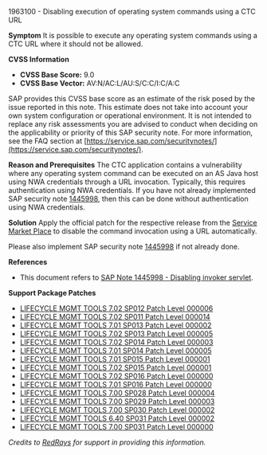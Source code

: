 1963100 - Disabling execution of operating system commands using a CTC URL

**Symptom**
It is possible to execute any operating system commands using a CTC URL where it should not be allowed.

**CVSS Information**
- **CVSS Base Score:** 9.0
- **CVSS Base Vector:** AV:N/AC:L/AU:S/C:C/I:C/A:C

SAP provides this CVSS base score as an estimate of the risk posed by the issue reported in this note. This estimate does not take into account your own system configuration or operational environment. It is not intended to replace any risk assessments you are advised to conduct when deciding on the applicability or priority of this SAP security note. For more information, see the FAQ section at [https://service.sap.com/securitynotes/](https://service.sap.com/securitynotes/).

**Reason and Prerequisites**
The CTC application contains a vulnerability where any operating system command can be executed on an AS Java host using NWA credentials through a URL invocation. Typically, this requires authentication using NWA credentials. If you have not already implemented SAP security note [1445998](https://me.sap.com/notes/1445998), then this can be done without authentication using NWA credentials.

**Solution**
Apply the official patch for the respective release from the [Service Market Place](https://me.sap.com/) to disable the command invocation using a URL automatically.

Please also implement SAP security note [1445998](https://me.sap.com/notes/1445998) if not already done.

**References**
- This document refers to [SAP Note 1445998 - Disabling invoker servlet](https://me.sap.com/notes/1445998).

**Support Package Patches**
- [LIFECYCLE MGMT TOOLS 7.02 SP012 Patch Level 000006](https://me.sap.com/sap/support/swdc/notes?cvnr=01200615320200012515&support_package=SP012&patch_level=000006)
- [LIFECYCLE MGMT TOOLS 7.02 SP011 Patch Level 000014](https://me.sap.com/sap/support/swdc/notes?cvnr=01200615320200012515&support_package=SP011&patch_level=000014)
- [LIFECYCLE MGMT TOOLS 7.01 SP013 Patch Level 000002](https://me.sap.com/sap/support/swdc/notes?cvnr=01200615320200010798&support_package=SP013&patch_level=000002)
- [LIFECYCLE MGMT TOOLS 7.02 SP013 Patch Level 000005](https://me.sap.com/sap/support/swdc/notes?cvnr=01200615320200012515&support_package=SP013&patch_level=000005)
- [LIFECYCLE MGMT TOOLS 7.02 SP014 Patch Level 000003](https://me.sap.com/sap/support/swdc/notes?cvnr=01200615320200012515&support_package=SP014&patch_level=000003)
- [LIFECYCLE MGMT TOOLS 7.01 SP014 Patch Level 000005](https://me.sap.com/sap/support/swdc/notes?cvnr=01200615320200010798&support_package=SP014&patch_level=000005)
- [LIFECYCLE MGMT TOOLS 7.01 SP015 Patch Level 000001](https://me.sap.com/sap/support/swdc/notes?cvnr=01200615320200010798&support_package=SP015&patch_level=000001)
- [LIFECYCLE MGMT TOOLS 7.02 SP015 Patch Level 000001](https://me.sap.com/sap/support/swdc/notes?cvnr=01200615320200012515&support_package=SP015&patch_level=000001)
- [LIFECYCLE MGMT TOOLS 7.02 SP016 Patch Level 000000](https://me.sap.com/sap/support/swdc/notes?cvnr=01200615320200012515&support_package=SP016&patch_level=000000)
- [LIFECYCLE MGMT TOOLS 7.01 SP016 Patch Level 000000](https://me.sap.com/sap/support/swdc/notes?cvnr=01200615320200010798&support_package=SP016&patch_level=000000)
- [LIFECYCLE MGMT TOOLS 7.00 SP028 Patch Level 000004](https://me.sap.com/sap/support/swdc/notes?cvnr=01200314690200004760&support_package=SP028&patch_level=000004)
- [LIFECYCLE MGMT TOOLS 7.00 SP029 Patch Level 000003](https://me.sap.com/sap/support/swdc/notes?cvnr=01200314690200004760&support_package=SP029&patch_level=000003)
- [LIFECYCLE MGMT TOOLS 7.00 SP030 Patch Level 000002](https://me.sap.com/sap/support/swdc/notes?cvnr=01200314690200004760&support_package=SP030&patch_level=000002)
- [LIFECYCLE MGMT TOOLS 6.40 SP031 Patch Level 000002](https://me.sap.com/sap/support/swdc/notes?cvnr=01200314690200004759&support_package=SP031&patch_level=000002)
- [LIFECYCLE MGMT TOOLS 7.00 SP031 Patch Level 000000](https://me.sap.com/sap/support/swdc/notes?cvnr=01200314690200004760&support_package=SP031&patch_level=000000)

*Credits to [RedRays](https://redrays.io) for support in providing this information.*